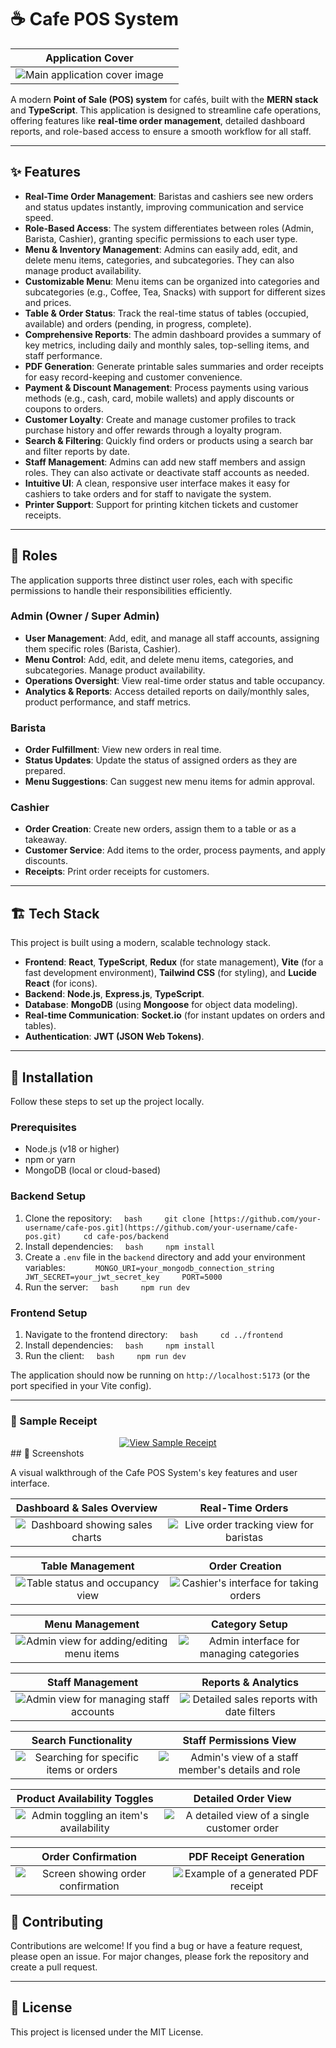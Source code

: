 # ☕ Cafe POS System

|                  **Application Cover**                  |     |
| :-----------------------------------------------------: | :-: |
| ![Main application cover image](screenshorts/cover.png) |     |

A modern **Point of Sale (POS) system** for cafés, built with the **MERN stack** and **TypeScript**. This application is designed to streamline cafe operations, offering features like **real-time order management**, detailed dashboard reports, and role-based access to ensure a smooth workflow for all staff.

---

## ✨ Features

- **Real-Time Order Management**: Baristas and cashiers see new orders and status updates instantly, improving communication and service speed.
- **Role-Based Access**: The system differentiates between roles (Admin, Barista, Cashier), granting specific permissions to each user type.
- **Menu & Inventory Management**: Admins can easily add, edit, and delete menu items, categories, and subcategories. They can also manage product availability.
- **Customizable Menu**: Menu items can be organized into categories and subcategories (e.g., Coffee, Tea, Snacks) with support for different sizes and prices.
- **Table & Order Status**: Track the real-time status of tables (occupied, available) and orders (pending, in progress, complete).
- **Comprehensive Reports**: The admin dashboard provides a summary of key metrics, including daily and monthly sales, top-selling items, and staff performance.
- **PDF Generation**: Generate printable sales summaries and order receipts for easy record-keeping and customer convenience.
- **Payment & Discount Management**: Process payments using various methods (e.g., cash, card, mobile wallets) and apply discounts or coupons to orders.
- **Customer Loyalty**: Create and manage customer profiles to track purchase history and offer rewards through a loyalty program.
- **Search & Filtering**: Quickly find orders or products using a search bar and filter reports by date.
- **Staff Management**: Admins can add new staff members and assign roles. They can also activate or deactivate staff accounts as needed.
- **Intuitive UI**: A clean, responsive user interface makes it easy for cashiers to take orders and for staff to navigate the system.
- **Printer Support**: Support for printing kitchen tickets and customer receipts.

---

## 👥 Roles

The application supports three distinct user roles, each with specific permissions to handle their responsibilities efficiently.

### Admin (Owner / Super Admin)

- **User Management**: Add, edit, and manage all staff accounts, assigning them specific roles (Barista, Cashier).
- **Menu Control**: Add, edit, and delete menu items, categories, and subcategories. Manage product availability.
- **Operations Oversight**: View real-time order status and table occupancy.
- **Analytics & Reports**: Access detailed reports on daily/monthly sales, product performance, and staff metrics.

### Barista

- **Order Fulfillment**: View new orders in real time.
- **Status Updates**: Update the status of assigned orders as they are prepared.
- **Menu Suggestions**: Can suggest new menu items for admin approval.

### Cashier

- **Order Creation**: Create new orders, assign them to a table or as a takeaway.
- **Customer Service**: Add items to the order, process payments, and apply discounts.
- **Receipts**: Print order receipts for customers.

---

## 🏗️ Tech Stack

This project is built using a modern, scalable technology stack.

- **Frontend**: **React**, **TypeScript**, **Redux** (for state management), **Vite** (for a fast development environment), **Tailwind CSS** (for styling), and **Lucide React** (for icons).
- **Backend**: **Node.js**, **Express.js**, **TypeScript**.
- **Database**: **MongoDB** (using **Mongoose** for object data modeling).
- **Real-time Communication**: **Socket.io** (for instant updates on orders and tables).
- **Authentication**: **JWT (JSON Web Tokens)**.

---

## 🚀 Installation

Follow these steps to set up the project locally.

### Prerequisites

- Node.js (v18 or higher)
- npm or yarn
- MongoDB (local or cloud-based)

### Backend Setup

1.  Clone the repository:
        `bash
    git clone [https://github.com/your-username/cafe-pos.git](https://github.com/your-username/cafe-pos.git)
    cd cafe-pos/backend
    `
2.  Install dependencies:
        `bash
    npm install
    `
3.  Create a `.env` file in the `backend` directory and add your environment variables:
        `    MONGO_URI=your_mongodb_connection_string
    JWT_SECRET=your_jwt_secret_key
    PORT=5000
   `
4.  Run the server:
        `bash
    npm run dev
    `

### Frontend Setup

1.  Navigate to the frontend directory:
        `bash
    cd ../frontend
    `
2.  Install dependencies:
        `bash
    npm install
    `
3.  Run the client:
        `bash
    npm run dev
    `

The application should now be running on `http://localhost:5173` (or the port specified in your Vite config).

---

### 📄 Sample Receipt

<div align="center">
  <a href="screenshorts/demo-print.pdf" target="_blank">
    <img src="https://img.shields.io/badge/View%20Sample%20Receipt-red?style=for-the-badge&logo=adobe-acrobat-reader&logoColor=white" alt="View Sample Receipt" />
  </a>
</div>
## 📸 Screenshots

A visual walkthrough of the Cafe POS System's key features and user interface.

|               **Dashboard & Sales Overview**               |                       **Real-Time Orders**                        |
| :--------------------------------------------------------: | :---------------------------------------------------------------: |
| ![Dashboard showing sales charts](screenshorts/image1.png) | ![Live order tracking view for baristas](screenshorts/image2.png) |

|                    **Table Management**                     |                        **Order Creation**                         |
| :---------------------------------------------------------: | :---------------------------------------------------------------: |
| ![Table status and occupancy view](screenshorts/image3.png) | ![Cashier's interface for taking orders](screenshorts/image4.png) |

|                         **Menu Management**                          |                         **Category Setup**                          |
| :------------------------------------------------------------------: | :-----------------------------------------------------------------: |
| ![Admin view for adding/editing menu items](screenshorts/image5.png) | ![Admin interface for managing categories](screenshorts/image6.png) |

|                        **Staff Management**                        |                       **Reports & Analytics**                        |
| :----------------------------------------------------------------: | :------------------------------------------------------------------: |
| ![Admin view for managing staff accounts](screenshorts/image7.png) | ![Detailed sales reports with date filters](screenshorts/image8.png) |

|                      **Search Functionality**                      |                           **Staff Permissions View**                           |
| :----------------------------------------------------------------: | :----------------------------------------------------------------------------: |
| ![Searching for specific items or orders](screenshorts/image9.png) | ![Admin's view of a staff member's details and role](screenshorts/image10.png) |

|                  **Product Availability Toggles**                  |                         **Detailed Order View**                         |
| :----------------------------------------------------------------: | :---------------------------------------------------------------------: |
| ![Admin toggling an item's availability](screenshorts/image11.png) | ![A detailed view of a single customer order](screenshorts/image12.png) |

|                     **Order Confirmation**                     |                   **PDF Receipt Generation**                    |
| :------------------------------------------------------------: | :-------------------------------------------------------------: |
| ![Screen showing order confirmation](screenshorts/image13.png) | ![Example of a generated PDF receipt](screenshorts/image14.png) |

## 🤝 Contributing

Contributions are welcome! If you find a bug or have a feature request, please open an issue. For major changes, please fork the repository and create a pull request.

---

## 📄 License

This project is licensed under the MIT License.

